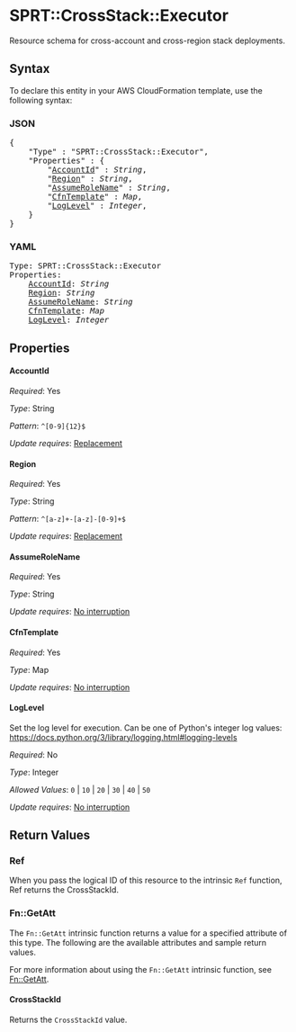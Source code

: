 # SPRT::CrossStack::Executor

Resource schema for cross-account and cross-region stack deployments.

## Syntax

To declare this entity in your AWS CloudFormation template, use the following syntax:

### JSON

<pre>
{
    "Type" : "SPRT::CrossStack::Executor",
    "Properties" : {
        "<a href="#accountid" title="AccountId">AccountId</a>" : <i>String</i>,
        "<a href="#region" title="Region">Region</a>" : <i>String</i>,
        "<a href="#assumerolename" title="AssumeRoleName">AssumeRoleName</a>" : <i>String</i>,
        "<a href="#cfntemplate" title="CfnTemplate">CfnTemplate</a>" : <i>Map</i>,
        "<a href="#loglevel" title="LogLevel">LogLevel</a>" : <i>Integer</i>,
    }
}
</pre>

### YAML

<pre>
Type: SPRT::CrossStack::Executor
Properties:
    <a href="#accountid" title="AccountId">AccountId</a>: <i>String</i>
    <a href="#region" title="Region">Region</a>: <i>String</i>
    <a href="#assumerolename" title="AssumeRoleName">AssumeRoleName</a>: <i>String</i>
    <a href="#cfntemplate" title="CfnTemplate">CfnTemplate</a>: <i>Map</i>
    <a href="#loglevel" title="LogLevel">LogLevel</a>: <i>Integer</i>
</pre>

## Properties

#### AccountId

_Required_: Yes

_Type_: String

_Pattern_: <code>^[0-9]{12}$</code>

_Update requires_: [Replacement](https://docs.aws.amazon.com/AWSCloudFormation/latest/UserGuide/using-cfn-updating-stacks-update-behaviors.html#update-replacement)

#### Region

_Required_: Yes

_Type_: String

_Pattern_: <code>^[a-z]+-[a-z]-[0-9]+$</code>

_Update requires_: [Replacement](https://docs.aws.amazon.com/AWSCloudFormation/latest/UserGuide/using-cfn-updating-stacks-update-behaviors.html#update-replacement)

#### AssumeRoleName

_Required_: Yes

_Type_: String

_Update requires_: [No interruption](https://docs.aws.amazon.com/AWSCloudFormation/latest/UserGuide/using-cfn-updating-stacks-update-behaviors.html#update-no-interrupt)

#### CfnTemplate

_Required_: Yes

_Type_: Map

_Update requires_: [No interruption](https://docs.aws.amazon.com/AWSCloudFormation/latest/UserGuide/using-cfn-updating-stacks-update-behaviors.html#update-no-interrupt)

#### LogLevel

Set the log level for execution. Can be one of Python's integer log values: https://docs.python.org/3/library/logging.html#logging-levels

_Required_: No

_Type_: Integer

_Allowed Values_: <code>0</code> | <code>10</code> | <code>20</code> | <code>30</code> | <code>40</code> | <code>50</code>

_Update requires_: [No interruption](https://docs.aws.amazon.com/AWSCloudFormation/latest/UserGuide/using-cfn-updating-stacks-update-behaviors.html#update-no-interrupt)

## Return Values

### Ref

When you pass the logical ID of this resource to the intrinsic `Ref` function, Ref returns the CrossStackId.

### Fn::GetAtt

The `Fn::GetAtt` intrinsic function returns a value for a specified attribute of this type. The following are the available attributes and sample return values.

For more information about using the `Fn::GetAtt` intrinsic function, see [Fn::GetAtt](https://docs.aws.amazon.com/AWSCloudFormation/latest/UserGuide/intrinsic-function-reference-getatt.html).

#### CrossStackId

Returns the <code>CrossStackId</code> value.

